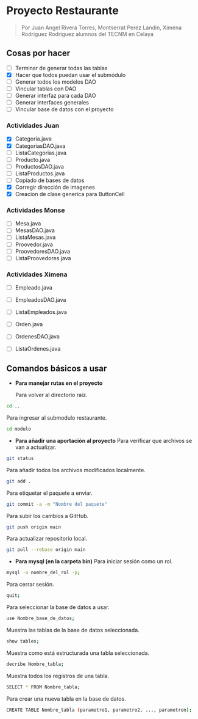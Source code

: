 # Proyecto Restaurante
>Por Juan Angel Rivera Torres, Montserrat Perez Landin, Ximena Rodriguez Rodriguez alumnos del TECNM en Celaya
## Cosas por hacer
- [ ] Terminar de generar todas las tablas
- [x] Hacer que todos puedan usar el submódulo
- [ ] Generar todos los modelos DAO
- [ ] Vincular tablas con DAO
- [ ] Generar interfaz para cada DAO
- [ ] Generar interfaces generales
- [ ] Vincular base de datos con el proyecto

### Actividades Juan
- [x] Categoria.java
- [x] CategoriasDAO.java
- [ ] ListaCategorias.java
- [ ] Producto.java
- [ ] ProductosDAO.java
- [ ] ListaProductos.java
- [ ] Copiado de bases de datos 
- [x] Corregir dirección de imagenes
- [x] Creacion de clase generica para ButtonCell
 
### Actividades Monse
- [ ] Mesa.java
- [ ] MesasDAO.java
- [ ] ListaMesas.java
- [ ] Proovedor.java
- [ ] ProovedoresDAO.java
- [ ] ListaProovedores.java

### Actividades Ximena
- [ ] Empleado.java
- [ ] EmpleadosDAO.java
- [ ] ListaEmpleados.java
- [ ] Orden.java
- [ ] OrdenesDAO.java
- [ ] ListaOrdenes.java


## Comandos básicos a usar
- **Para manejar rutas en el proyecto**


  Para volver al directorio raiz.
```bash
cd ..
```
Para ingresar al submodulo restaurante.
```bash
cd modulo
```

- **Para añadir una aportación al proyecto**
Para verificar que archivos se van a actualizar.
```bash
git status
```
Para añadir todos los archivos modificados localmente.
```bash
git add .
```
Para etiquetar el paquete a enviar.
```bash
git commit -a -m "Nombre del paquete"
```
Para subir los cambios a GitHub.
```bash
git push origin main
```
Para actualizar repositorio local.
```bash
git pull --rebase origin main
```

- **Para mysql (en la carpeta bin)** 
Para iniciar sesión como un rol.
```bash
mysql -u nombre_del_rol -p;
```
Para cerrar sesión.
```bash
quit;
```
Para seleccionar la base de datos a usar.
```bash
use Nombre_base_de_datos;
```
Muestra las tablas de la base de datos seleccionada.
```bash
show tables;
```
Muestra como está estructurada una tabla seleccionada.
```bash
decribe Nombre_tabla;
```
Muestra todos los registros de una tabla.
```bash
SELECT * FROM Nombre_tabla;
```
Para crear una nueva tabla en la base de datos.
```bash
CREATE TABLE Nombre_tabla (parametro1, parametro2, ..., parametron);
```
